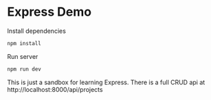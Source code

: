 # Express Demo

Install dependencies

```bash
npm install
```

Run server

```bash
npm run dev
```

This is just a sandbox for learning Express. There is a full CRUD api at http://localhost:8000/api/projects
